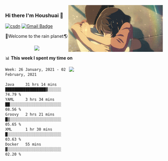 <img  align='right' height="150" src="https://github.com/LikeRainDay/LikeRainDay/blob/master/pic/img_rain_1.gif?raw=true">



### Hi there I'm Houshuai :lemon:

[![csdn](https://img.shields.io/badge/-csdn-c14438?style=flat-square&logo=c&logoColor=white)](https://blog.csdn.net/qq_15807167)
[![Gmail Badge](https://img.shields.io/badge/-gmail-c14438?style=flat-square&logo=Gmail&logoColor=white&link=mailto:houshuai0816@gmail.com)](mailto:houshuai0816@gmail.com)

🚀Welcome to the rain planet🌎

<center>
<img align='center'  src="https://source.unsplash.com/random/1200x600">
</center>

📊 **This week I spent my time on**

<img align='right'   width="300" src="https://github-readme-stats.vercel.app/api?username=LikeRainDay&show_icons=true&title_color=fff&icon_color=79ff97&text_color=9f9f9f&bg_color=151515">

<!--START_SECTION:waka-->
```text
Week: 26 January, 2021 - 02 February, 2021

Java     31 hrs 14 mins  ██████████████████▓░░░░░░   74.79 % 
YAML     3 hrs 34 mins   ██░░░░░░░░░░░░░░░░░░░░░░░   08.56 % 
Groovy   2 hrs 21 mins   █▒░░░░░░░░░░░░░░░░░░░░░░░   05.65 % 
XML      1 hr 30 mins    █░░░░░░░░░░░░░░░░░░░░░░░░   03.63 % 
Docker   55 mins         ▓░░░░░░░░░░░░░░░░░░░░░░░░   02.20 % 
```
<!--END_SECTION:waka-->
